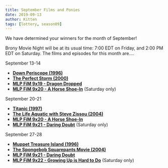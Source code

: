 ```yaml
---
title: September Films and Ponies
date: 2019-09-13
author: Kitten
tags: [lottery, season09]
---
```


We have determined your winners for the month of September!

Brony Movie Night will be at its usual time: 7:00 EDT on Friday, and 2:00 PM EDT on Saturday.  The films and episodes for this month are....

September 13-14
-	**[Down Periscope (1996)][m1]**
-	**[The Perfect Storm (2000)][m2]**
-	**[MLP FiM 9x19 - Dragon Dropped][p1]**
-	**[MLP FiM 9x20 - A Horse Shoe-In][p2]** (Saturday only)

September 20-21
-	**[Titanic (1997)][m3]**
-	**[The Life Aquatic with Steve Zissou (2004)][m4]**
-	**[MLP FiM 9x20 - A Horse Shoe-In][p2]**
-	**[MLP FiM 9x21 - Daring Doubt][p3]** (Saturday only)

September 27-28
-	**[Muppet Treasure Island (1996)][m5]**
-	**[The Spongebob Squarepants Movie (2004)][m6]**
-	**[MLP FiM 9x21 - Daring Doubt][p3]**
-	**[MLP FiM 9x22 - Growing Up is Hard to Do][p4]** (Saturday only)


[m1]: https://www.imdb.com/title/tt0116130/
[m2]: https://www.imdb.com/title/tt0177971/
[m3]: https://www.imdb.com/title/tt0120338/
[m4]: https://www.imdb.com/title/tt0362270/
[m5]: https://www.imdb.com/title/tt0117110/
[m6]: https://www.imdb.com/title/tt0345950/
[p1]: https://www.imdb.com/title/tt10084478/
[p2]: https://www.imdb.com/title/tt10084484/
[p3]: https://www.imdb.com/title/tt10084482/
[p4]: https://www.imdb.com/title/tt10084488/

